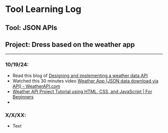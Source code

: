 # Tool Learning Log

## Tool: **JSON APIs**

## Project: **Dress based on the weather app**

---

### 10/19/24:
* Read this blog of [Designing and implementing a weather data API](https://www.tinybird.co/blog-posts/designing-and-implementing-a-weather-data-api)
* Watched this 30 minutes video [Weather App (JSON data download via API) - WeatherAPI.com](https://www.youtube.com/watch?v=QY8KvyzZUQ4)
* [Weather API Project Tutorial using HTML, CSS, and JavaScript | For Beginners](https://www.youtube.com/watch?v=JubKY5p3qRc)
* 
   
      

### X/X/XX:
* Text


<!-- 
* Links you used today (websites, videos, etc)
* Things you tried, progress you made, etc
* Challenges, a-ha moments, etc
* Questions you still have
* What you're going to try next
-->
